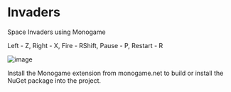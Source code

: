 # Invaders
Space Invaders using Monogame

Left - Z, Right - X, Fire - RShift, Pause - P, Restart - R

![image](https://user-images.githubusercontent.com/45185886/48747636-d096ce00-ec6b-11e8-8446-e9dbfb642bbf.png)

Install the Monogame extension from monogame.net to build or install the NuGet package into the project.
